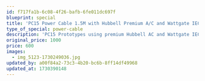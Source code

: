 ```yaml
---
id: f717fa1b-6c08-4f26-bafb-6fe011dc697f
blueprint: special
title: 'PC15 Power Cable 1.5M with Hubbell Premium A/C and Wattgate IEC PROTOTYPE'
type_of_special: power-cable
description: 'PC15 Prototypes using premium Hubbell AC and Wattgate IEC. Developed as proof of concept before discovering Silver Viborg/Furutech connectors. Perfect for all front end components, as well low-current small amplifiers. Solid ArPur Ag throughout! Normally $1000. Two available, at only $600 each!'
original_price: 1000
price: 600
images:
  - img_5123-1730249036.jpg
updated_by: a00f84a2-73c3-4b20-bc6b-8ff14df49968
updated_at: 1730390148
---
```


